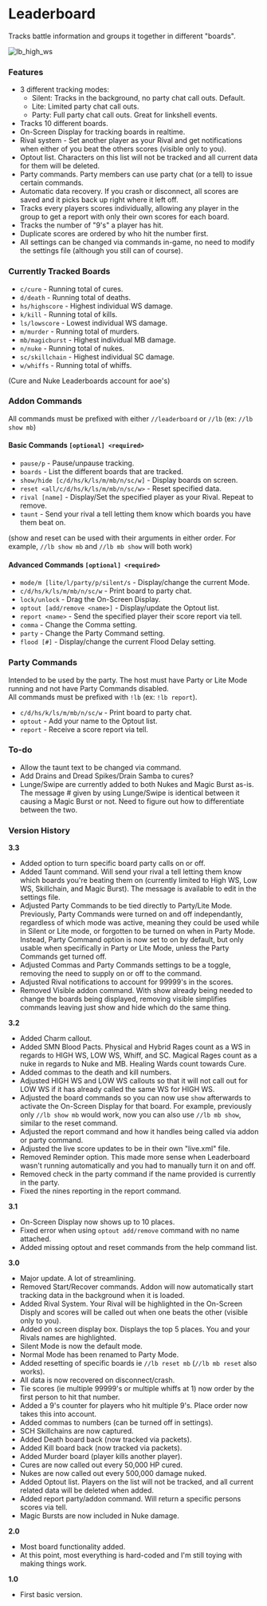 # Leaderboard
Tracks battle information and groups it together in different "boards".  

![lb_high_ws](https://github.com/iLVL-Key/FFXI/assets/101156258/9153f70c-4bd4-4884-bea6-1d90faa60b75)

### Features
- 3 different tracking modes:
  - Silent: Tracks in the background, no party chat call outs. Default.
  - Lite: Limited party chat call outs.
  - Party: Full party chat call outs. Great for linkshell events.
- Tracks 10 different boards.
- On-Screen Display for tracking boards in realtime.
- Rival system - Set another player as your Rival and get notifications when either of you beat the others scores (visible only to you).
- Optout list. Characters on this list will not be tracked and all current data for them will be deleted.
- Party commands. Party members can use party chat (or a tell) to issue certain commands.
- Automatic data recovery. If you crash or disconnect, all scores are saved and it picks back up right where it left off.
- Tracks every players scores individually, allowing any player in the group to get a report with only their own scores for each board.
- Tracks the number of "9's" a player has hit.
- Duplicate scores are ordered by who hit the number first.
- All settings can be changed via commands in-game, no need to modify the settings file (although you still can of course).

### Currently Tracked Boards
- `c/cure` - Running total of cures.
- `d/death` - Running total of deaths.
- `hs/highscore` - Highest individual WS damage.
- `k/kill` - Running total of kills.
- `ls/lowscore` - Lowest individual WS damage.
- `m/murder` - Running total of murders.
- `mb/magicburst` - Highest individual MB damage.
- `n/nuke` - Running total of nukes.
- `sc/skillchain` - Highest individual SC damage.
- `w/whiffs` - Running total of whiffs.

(Cure and Nuke Leaderboards account for aoe's)

### Addon Commands
All commands must be prefixed with either `//leaderboard` or `//lb` (ex: `//lb show mb`)

#### Basic Commands `[optional] <required>`
- `pause/p` - Pause/unpause tracking.
- `boards` - List the different boards that are tracked.
- `show/hide [c/d/hs/k/ls/m/mb/n/sc/w]` - Display boards on screen.
- `reset <all/c/d/hs/k/ls/m/mb/n/sc/w>` - Reset specified data.
- `rival [name]` - Display/Set the specified player as your Rival. Repeat to remove.
- `taunt` - Send your rival a tell letting them know which boards you have them beat on.

(show and reset can be used with their arguments in either order. For example, `//lb show mb` and `//lb mb show` will both work)

#### Advanced Commands `[optional] <required>`
- `mode/m [lite/l/party/p/silent/s` - Display/change the current Mode.
- `c/d/hs/k/ls/m/mb/n/sc/w` - Print board to party chat.
- `lock/unlock` - Drag the On-Screen Display.
- `optout [add/remove <name>]` - Display/update the Optout list.
- `report <name>` - Send the specified player their score report via tell.
- `comma` - Change the Comma setting.
- `party` - Change the Party Command setting.
- `flood [#]` - Display/change the current Flood Delay setting.

### Party Commands
Intended to be used by the party. The host must have Party or Lite Mode running and not have Party Commands disabled.  
All commands must be prefixed with `!lb` (ex: `!lb report`).
- `c/d/hs/k/ls/m/mb/n/sc/w` - Print board to party chat.
- `optout` - Add your name to the Optout list.
- `report` - Receive a score report via tell.

### To-do
- Allow the taunt text to be changed via command.
- Add Drains and Dread Spikes/Drain Samba to cures?
- Lunge/Swipe are currently added to both Nukes and Magic Burst as-is. The message # given by using Lunge/Swipe is identical between it causing a Magic Burst or not. Need to figure out how to differentiate between the two.

### Version History

**3.3**
- Added option to turn specific board party calls on or off.
- Added Taunt command. Will send your rival a tell letting them know which boards you're beating them on (currently limited to High WS, Low WS, Skillchain, and Magic Burst). The message is available to edit in the settings file.
- Adjusted Party Commands to be tied directly to Party/Lite Mode. Previously, Party Commands were turned on and off independantly, regardless of which mode was active, meaning they could be used while in Silent or Lite mode, or forgotten to be turned on when in Party Mode. Instead, Party Command option is now set to on by default, but only usable when specifically in Party or Lite Mode, unless the Party Commands get turned off.
- Adjusted Commas and Party Commands settings to be a toggle, removing the need to supply on or off to the command.
- Adjusted Rival notifications to account for 99999's in the scores.
- Removed Visible addon command. With show already being needed to change the boards being displayed, removing visible simplifies commands leaving just show and hide which do the same thing.

**3.2**
- Added Charm callout.
- Added SMN Blood Pacts. Physical and Hybrid Rages count as a WS in regards to HIGH WS, LOW WS, Whiff, and SC. Magical Rages count as a nuke in regards to Nuke and MB. Healing Wards count towards Cure.
- Added commas to the death and kill numbers.
- Adjusted HIGH WS and LOW WS callouts so that it will not call out for LOW WS if it has already called the same WS for HIGH WS.
- Adjusted the board commands so you can now use `show` afterwards to activate the On-Screen Display for that board. For example, previously only `//lb show mb` would work, now you can also use `//lb mb show`, similar to the reset command.
- Adjusted the report command and how it handles being called via addon or party command.
- Adjusted the live score updates to be in their own "live.xml" file.
- Removed Reminder option. This made more sense when Leaderboard wasn't running automatically and you had to manually turn it on and off.
- Removed check in the party command if the name provided is currently in the party.
- Fixed the nines reporting in the report command.

**3.1**
- On-Screen Display now shows up to 10 places.
- Fixed error when using `optout add/remove` command with no name attached.
- Added missing optout and reset commands from the help command list.

**3.0**
- Major update. A lot of streamlining.
- Removed Start/Recover commands. Addon will now automatically start tracking data in the background when it is loaded.
- Added Rival System. Your Rival will be highlighted in the On-Screen Disply and scores will be called out when one beats the other (visible only to you).
- Added on screen display box. Displays the top 5 places. You and your Rivals names are highlighted. 
- Silent Mode is now the default mode.
- Normal Mode has been renamed to Party Mode.
- Added resetting of specific boards ie `//lb reset mb` (`//lb mb reset` also works).
- All data is now recovered on disconnect/crash.
- Tie scores (ie multiple 99999's or multiple whiffs at 1) now order by the first person to hit that number.
- Added a 9's counter for players who hit multiple 9's. Place order now takes this into account.
- Added commas to numbers (can be turned off in settings).
- SCH Skillchains are now captured.
- Added Death board back (now tracked via packets).
- Added Kill board back (now tracked via packets).
- Added Murder board (player kills another player).
- Cures are now called out every 50,000 HP cured.
- Nukes are now called out every 500,000 damage nuked.
- Added Optout list. Players on the list will not be tracked, and all current related data will be deleted when added.
- Added report party/addon command. Will return a specific persons scores via tell.
- Magic Bursts are now included in Nuke damage.

**2.0**
- Most board functionality added.
- At this point, most everything is hard-coded and I'm still toying with making things work.

**1.0**
- First basic version.
